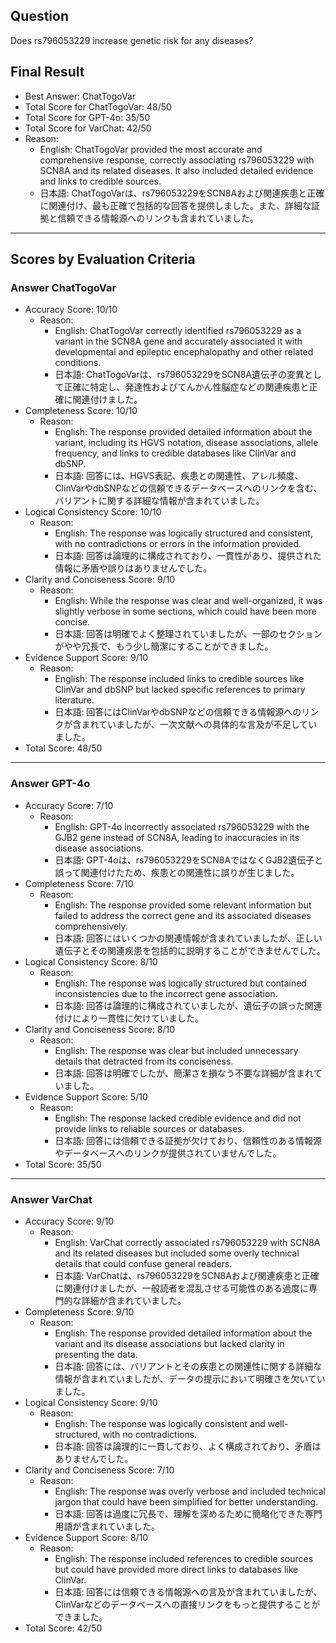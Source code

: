 ## Question

Does rs796053229 increase genetic risk for any diseases?

## Final Result

- Best Answer: ChatTogoVar
- Total Score for ChatTogoVar: 48/50
- Total Score for GPT-4o: 35/50
- Total Score for VarChat: 42/50
- Reason:
  - English: ChatTogoVar provided the most accurate and comprehensive response, correctly associating rs796053229 with SCN8A and its related diseases. It also included detailed evidence and links to credible sources.
  - 日本語: ChatTogoVarは、rs796053229をSCN8Aおよび関連疾患と正確に関連付け、最も正確で包括的な回答を提供しました。また、詳細な証拠と信頼できる情報源へのリンクも含まれていました。

---

## Scores by Evaluation Criteria

### Answer ChatTogoVar
- Accuracy Score: 10/10
  - Reason: 
    - English: ChatTogoVar correctly identified rs796053229 as a variant in the SCN8A gene and accurately associated it with developmental and epileptic encephalopathy and other related conditions.
    - 日本語: ChatTogoVarは、rs796053229をSCN8A遺伝子の変異として正確に特定し、発達性およびてんかん性脳症などの関連疾患と正確に関連付けました。
- Completeness Score: 10/10
  - Reason: 
    - English: The response provided detailed information about the variant, including its HGVS notation, disease associations, allele frequency, and links to credible databases like ClinVar and dbSNP.
    - 日本語: 回答には、HGVS表記、疾患との関連性、アレル頻度、ClinVarやdbSNPなどの信頼できるデータベースへのリンクを含む、バリアントに関する詳細な情報が含まれていました。
- Logical Consistency Score: 10/10
  - Reason: 
    - English: The response was logically structured and consistent, with no contradictions or errors in the information provided.
    - 日本語: 回答は論理的に構成されており、一貫性があり、提供された情報に矛盾や誤りはありませんでした。
- Clarity and Conciseness Score: 9/10
  - Reason: 
    - English: While the response was clear and well-organized, it was slightly verbose in some sections, which could have been more concise.
    - 日本語: 回答は明確でよく整理されていましたが、一部のセクションがやや冗長で、もう少し簡潔にすることができました。
- Evidence Support Score: 9/10
  - Reason: 
    - English: The response included links to credible sources like ClinVar and dbSNP but lacked specific references to primary literature.
    - 日本語: 回答にはClinVarやdbSNPなどの信頼できる情報源へのリンクが含まれていましたが、一次文献への具体的な言及が不足していました。
- Total Score: 48/50

---

### Answer GPT-4o
- Accuracy Score: 7/10
  - Reason: 
    - English: GPT-4o incorrectly associated rs796053229 with the GJB2 gene instead of SCN8A, leading to inaccuracies in its disease associations.
    - 日本語: GPT-4oは、rs796053229をSCN8AではなくGJB2遺伝子と誤って関連付けたため、疾患との関連性に誤りが生じました。
- Completeness Score: 7/10
  - Reason: 
    - English: The response provided some relevant information but failed to address the correct gene and its associated diseases comprehensively.
    - 日本語: 回答にはいくつかの関連情報が含まれていましたが、正しい遺伝子とその関連疾患を包括的に説明することができませんでした。
- Logical Consistency Score: 8/10
  - Reason: 
    - English: The response was logically structured but contained inconsistencies due to the incorrect gene association.
    - 日本語: 回答は論理的に構成されていましたが、遺伝子の誤った関連付けにより一貫性に欠けていました。
- Clarity and Conciseness Score: 8/10
  - Reason: 
    - English: The response was clear but included unnecessary details that detracted from its conciseness.
    - 日本語: 回答は明確でしたが、簡潔さを損なう不要な詳細が含まれていました。
- Evidence Support Score: 5/10
  - Reason: 
    - English: The response lacked credible evidence and did not provide links to reliable sources or databases.
    - 日本語: 回答には信頼できる証拠が欠けており、信頼性のある情報源やデータベースへのリンクが提供されていませんでした。
- Total Score: 35/50

---

### Answer VarChat
- Accuracy Score: 9/10
  - Reason: 
    - English: VarChat correctly associated rs796053229 with SCN8A and its related diseases but included some overly technical details that could confuse general readers.
    - 日本語: VarChatは、rs796053229をSCN8Aおよび関連疾患と正確に関連付けましたが、一般読者を混乱させる可能性のある過度に専門的な詳細が含まれていました。
- Completeness Score: 9/10
  - Reason: 
    - English: The response provided detailed information about the variant and its disease associations but lacked clarity in presenting the data.
    - 日本語: 回答には、バリアントとその疾患との関連性に関する詳細な情報が含まれていましたが、データの提示において明確さを欠いていました。
- Logical Consistency Score: 9/10
  - Reason: 
    - English: The response was logically consistent and well-structured, with no contradictions.
    - 日本語: 回答は論理的に一貫しており、よく構成されており、矛盾はありませんでした。
- Clarity and Conciseness Score: 7/10
  - Reason: 
    - English: The response was overly verbose and included technical jargon that could have been simplified for better understanding.
    - 日本語: 回答は過度に冗長で、理解を深めるために簡略化できた専門用語が含まれていました。
- Evidence Support Score: 8/10
  - Reason: 
    - English: The response included references to credible sources but could have provided more direct links to databases like ClinVar.
    - 日本語: 回答には信頼できる情報源への言及が含まれていましたが、ClinVarなどのデータベースへの直接リンクをもっと提供することができました。
- Total Score: 42/50